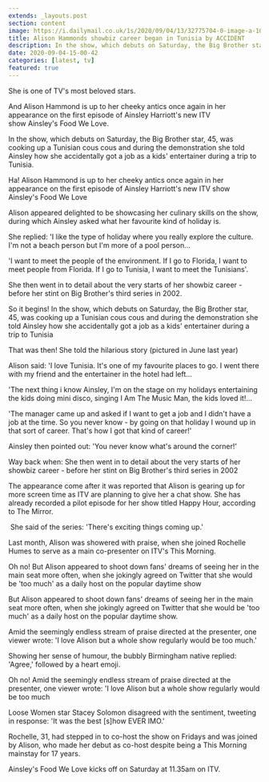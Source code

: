 ```yaml
---
extends: _layouts.post
section: content
image: https://i.dailymail.co.uk/1s/2020/09/04/13/32775704-0-image-a-100_1599221946468.jpg 
title: Alison Hammonds showbiz career began in Tunisia by ACCIDENT 
description: In the show, which debuts on Saturday, the Big Brother star, 45, was cooking up a Tunisian cous cous 
date: 2020-09-04-15-00-42 
categories: [latest, tv] 
featured: true 
--- 
```

She is one of TV's most beloved stars. 

And Alison Hammond is up to her cheeky antics once again in her appearance on the first episode of Ainsley Harriott's new ITV show Ainsley's Food We Love.

In the show, which debuts on Saturday, the Big Brother star, 45, was cooking up a Tunisian cous cous and during the demonstration she told Ainsley how she accidentally got a job as a kids' entertainer during a trip to Tunisia.

Ha! Alison Hammond is up to her cheeky antics once again in her appearance on the first episode of Ainsley Harriott's new ITV show Ainsley's Food We Love

Alison appeared delighted to be showcasing her culinary skills on the show, during which Ainsley asked what her favourite kind of holiday is. 

She replied: 'I like the type of holiday where you really explore the culture. I'm not a beach person but I'm more of a pool person...

'I want to meet the people of the environment. If I go to Florida, I want to meet people from Florida. If I go to Tunisia, I want to meet the Tunisians'.

She then went in to detail about the very starts of her showbiz career - before her stint on Big Brother's third series in 2002. 

So it begins! In the show, which debuts on Saturday, the Big Brother star, 45, was cooking up a Tunisian cous cous and during the demonstration she told Ainsley how she accidentally got a job as a kids' entertainer during a trip to Tunisia

That was then! She told the hilarious story (pictured in June last year)

Alison said: 'I love Tunisia. It's one of my favourite places to go. I went there with my friend and the entertainer in the hotel had left...

'The next thing i know Ainsley, I'm on the stage on my holidays entertaining the kids doing mini disco, singing I Am The Music Man, the kids loved it!...

'The manager came up and asked if I want to get a job and I didn't have a job at the time. So you never know - by going on that holiday I wound up in that sort of career. That's how I got that kind of career!'

Ainsley then pointed out: 'You never know what's around the corner!'

Way back when: She then went in to detail about the very starts of her showbiz career - before her stint on Big Brother's third series in 2002

The appearance come after it was reported that Alison is gearing up for more screen time as ITV are planning to give her a chat show. She has already recorded a pilot episode for her show titled Happy Hour, according to The Mirror.

 She said of the series: 'There's exciting things coming up.'

Last month, Alison was showered with praise, when she joined Rochelle Humes to serve as a main co-presenter on ITV's This Morning.

Oh no! But Alison appeared to shoot down fans' dreams of seeing her in the main seat more often, when she jokingly agreed on Twitter that she would be 'too much' as a daily host on the popular daytime show

But Alison appeared to shoot down fans' dreams of seeing her in the main seat more often, when she jokingly agreed on Twitter that she would be 'too much' as a daily host on the popular daytime show.

Amid the seemingly endless stream of praise directed at the presenter, one viewer wrote: 'I love Alison but a whole show regularly would be too much.'

Showing her sense of humour, the bubbly Birmingham native replied: 'Agree,' followed by a heart emoji. 

Oh no! Amid the seemingly endless stream of praise directed at the presenter, one viewer wrote: 'I love Alison but a whole show regularly would be too much

Loose Women star Stacey Solomon disagreed with the sentiment, tweeting in response: 'It was the best [s]how EVER IMO.'

Rochelle, 31, had stepped in to co-host the show on Fridays and was joined by Alison, who made her debut as co-host despite being a This Morning mainstay for 17 years. 

Ainsley's Food We Love kicks off on Saturday at 11.35am on ITV. 

